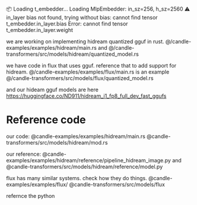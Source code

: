
📦 Loading t_embedder...
Loading MlpEmbedder: in_sz=256, h_sz=2560
  ⚠ in_layer bias not found, trying without bias: cannot find tensor t_embedder.in_layer.bias
Error: cannot find tensor t_embedder.in_layer.weight



we are working on implementing hidream quantized gguf in rust. 
@/candle-examples/examples/hidream/main.rs 
and 
@/candle-transformers/src/models/hidream/quantized_model.rs

we have code in flux that uses gguf. reference that to add support for hidream.
@/candle-examples/examples/flux/main.rs is an example
@/candle-transformers/src/models/flux/quantized_model.rs 

and our hideam gguf models are here
https://huggingface.co/ND911/hidream_i1_fp8_full_dev_fast_ggufs


# Reference code
our code:
@candle-examples/examples/hidream/main.rs 
@candle-transformers/src/models/hidream/mod.rs 

our reference:
@candle-examples/examples/hidream/reference/pipeline_hidream_image.py
and
@candle-transformers/src/models/hidream/reference/model.py

flux has many similar systems. 
check how they do things. 
@candle-examples/examples/flux/
@candle-transformers/src/models/flux 


refernce the python